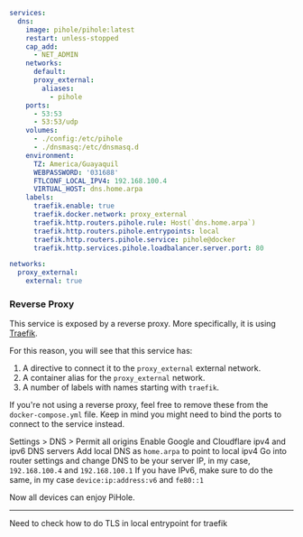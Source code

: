 ```yaml
services:
  dns:
    image: pihole/pihole:latest
    restart: unless-stopped
    cap_add:
      - NET_ADMIN
    networks:
      default:
      proxy_external:
        aliases:
          - pihole
    ports:
      - 53:53
      - 53:53/udp
    volumes:
      - ./config:/etc/pihole
      - ./dnsmasq:/etc/dnsmasq.d
    environment:
      TZ: America/Guayaquil
      WEBPASSWORD: '031688'
      FTLCONF_LOCAL_IPV4: 192.168.100.4
      VIRTUAL_HOST: dns.home.arpa
    labels:
      traefik.enable: true
      traefik.docker.network: proxy_external
      traefik.http.routers.pihole.rule: Host(`dns.home.arpa`)
      traefik.http.routers.pihole.entrypoints: local
      traefik.http.routers.pihole.service: pihole@docker
      traefik.http.services.pihole.loadbalancer.server.port: 80

networks:
  proxy_external:
    external: true
```

### Reverse Proxy

This service is exposed by a reverse proxy. More specifically, it is using [Traefik](./traefik.md).

For this reason, you will see that this service has:

1. A directive to connect it to the `proxy_external` external network.
2. A container alias for the `proxy_external` network.
3. A number of labels with names starting with `traefik`.

If you're not using a reverse proxy, feel free to remove these from the `docker-compose.yml` file.
Keep in mind you might need to bind the ports to connect to the service instead.


Settings > DNS > Permit all origins
Enable Google and Cloudflare ipv4 and ipv6 DNS servers
Add local DNS as `home.arpa` to point to local ipv4
Go into router settings and change DNS to be your server IP, in my case, `192.168.100.4` and `192.168.100.1`
If you have IPv6, make sure to do the same, in my case `device:ip:address:v6` and `fe80::1`

Now all devices can enjoy PiHole.


---

Need to check how to do TLS in local entrypoint for traefik
